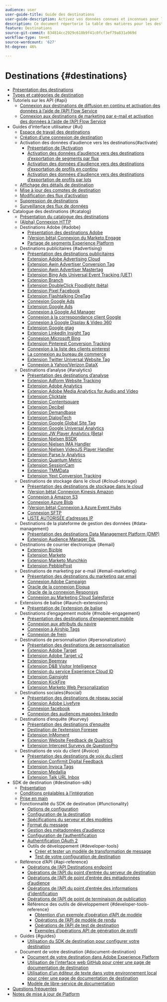 ```yaml
---
audience: user
user-guide-title: Guide des destinations
user-guide-description: Activez vos données connues et inconnues pour les campagnes marketing cross-canal, les campagnes par email, la publicité ciblée et de nombreux autres cas d’utilisation.
description: Ce document répertorie la table des matières pour les destinations Adobe Experience Platform
feature: Destinations
source-git-commit: 834814cc2929c618b9f41c0fcf3ef79a831a969d
workflow-type: tm+mt
source-wordcount: '627'
ht-degree: 46%

---
```



# Destinations {#destinations}

* [Présentation des destinations](./home.md)
* [Types et catégories de destination](./destination-types.md)
* Tutoriels sur les API {#api}
   * [Connexion aux destinations de diffusion en continu et activation des données à l’aide de l’API Flow Service](./api/streaming-destinations.md)
   * [Connexion aux destinations de marketing par e-mail et activation des données à l’aide de l’API Flow Service](./api/email-marketing.md)
* Guides d’interface utilisateur {#ui}
   * [Espace de travail des destinations](./ui/destinations-workspace.md)
   * [Création d’une connexion de destination](./ui/connect-destination.md)
   * Activation des données d’audience vers les destinations{#activate}
      * [Présentation de l’Activation](./ui/activation-overview.md)
      * [Activation des données d’audience vers des destinations d’exportation de segments par flux](./ui/activate-segment-streaming-destinations.md)
      * [Activation des données d’audience vers des destinations d’exportation de profils en continu](./ui/activate-streaming-profile-destinations.md)
      * [Activation des données d’audience vers des destinations d’exportation de profils par lots](./ui/activate-batch-profile-destinations.md)
   * [Affichage des détails de destination](./ui/destination-details-page.md)
   * [Mise à jour des comptes de destination](./ui/update-accounts.md)
   * [Modification des flux d’activation](./ui/edit-activation.md)
   * [Suppression de destinations](./ui/delete-destinations.md)
   * [Surveillance des flux de données](./ui/monitor-dataflows.md)
* Catalogue des destinations {#catalog}
   * [Présentation du catalogue des destinations](./catalog/overview.md)
   * [ (Alpha) Connexion HTTP](./catalog/http-destination.md)
   * Destinations Adobe {#adobe}
      * [Présentation des destinations Adobe](./catalog/adobe/overview.md)
      * [(Version bêta) Connexion du Marketo Engage](./catalog/adobe/marketo-engage.md)
      * [Partage de segments Experience Platform](https://experienceleague.adobe.com/docs/audience-manager/user-guide/implementation-integration-guides/integration-experience-platform/aam-aep-audience-sharing.html?lang=fr)
   * Destinations publicitaires {#advertising}
      * [Présentation des destinations publicitaires](./catalog/advertising/overview.md)
      * [Extension Adobe Advertising Cloud](./catalog/advertising/adobe-advertising-cloud.md)
      * [Extension Awin Advertiser Conversion Tag](./catalog/advertising/awin-conversiontag.md)
      * [Extension Awin Advertiser Mastertag](./catalog/advertising/awin-mastertag.md)
      * [Extension Bing Ads Universal Event Tracking (UET)](./catalog/advertising/bing-ads.md)
      * [Extension Branch](./catalog/advertising/branch.md)
      * [Extension DoubleClick Floodlight (bêta)](./catalog/advertising/doubleclick-floodlight.md)
      * [Extension Pixel Facebook](./catalog/advertising/facebook-pixel.md)
      * [Extension Flashtalking OneTag](./catalog/advertising/flashtalking.md)
      * [Connexion Google Ads](./catalog/advertising/google-ads-destination.md)
      * [Extension Google Ads](./catalog/advertising/google-ads-extension.md)
      * [Connexion à Google Ad Manager](./catalog/advertising/google-ad-manager.md)
      * [Connexion à la correspondance client Google](./catalog/advertising/google-customer-match.md)
      * [Connexion à Google Display &amp; Video 360](./catalog/advertising/google-dv360.md)
      * [Extension Google gtag](./catalog/advertising/gtag-advertising.md)
      * [Extension LinkedIn Insight Tag](./catalog/advertising/linkedin.md)
      * [Connexion Microsoft Bing](./catalog/advertising/bing.md)
      * [Extension Pinterest Conversion Tracking](./catalog/advertising/pinterest-extension.md)
      * [Connexion à la liste des clients pinterest](./catalog/advertising/pinterest.md)
      * [La connexion au bureau de commerce](./catalog/advertising/tradedesk.md)
      * [Extension Twitter Universal Website Tag](./catalog/advertising/twitter-uwt.md)
      * [Connexion à Yahoo/Verizon DataX](./catalog/advertising/datax.md)
   * Destinations d’analyse {#analytics}
      * [Présentation des destinations d’analyse](./catalog/analytics/overview.md)
      * [Extension Adform Website Tracking](./catalog/analytics/adform.md)
      * [Extension Adobe Analytics](./catalog/analytics/adobe-analytics.md)
      * [Extension Adobe Media Analytics for Audio and Video](./catalog/analytics/adobe-video-analytics.md)
      * [Extension Clicktale](./catalog/analytics/clicktale.md)
      * [Extension Contentsquare](./catalog/analytics/contentsquare.md)
      * [Extension Decibel](./catalog/analytics/decibel.md)
      * [Extension Demandbase](./catalog/analytics/demandbase.md)
      * [Extension DialogTech](./catalog/analytics/dialogtech.md)
      * [Extension Google Global Site Tag](./catalog/analytics/gtag-analytics.md)
      * [Extension Google Universal Analytics](./catalog/analytics/google-universal-analytics.md)
      * [Extension JW Player Analytics (Beta)](./catalog/analytics/jw-player-analytics.md)
      * [Extension Nielsen BSDK](./catalog/analytics/nielsen-bsdk.md)
      * [Extension Nielsen IMA Handler](./catalog/analytics/nielsen-ima.md)
      * [Extension Nielsen VideoJS Player Handler](./catalog/analytics/nielsen-videojs.md)
      * [Extension Parse.ly Analytics](./catalog/analytics/parsely.md)
      * [Extension Quantum Metric](./catalog/analytics/quantum-metric.md)
      * [Extension SessionCam](./catalog/analytics/sessioncam.md)
      * [Extension TMMData](./catalog/analytics/tmmdata.md)
      * [Extension Yext Conversion Tracking](./catalog/analytics/yext.md)
   * Destinations de stockage dans le cloud {#cloud-storage}
      * [Présentation des destinations de stockage dans le cloud](./catalog/cloud-storage/overview.md)
      * [(Version bêta) Connexion Kinesis Amazon](./catalog/cloud-storage/amazon-kinesis.md)
      * [Connexion à Amazon S3](./catalog/cloud-storage/amazon-s3.md)
      * [Connexion Azure Blob](./catalog/cloud-storage/azure-blob.md)
      * [(Version bêta) Connexion à Azure Event Hubs](./catalog/cloud-storage/azure-event-hubs.md)
      * [Connexion SFTP](./catalog/cloud-storage/sftp.md)
      * [LISTE AUTORISÉE d’adresses IP](./catalog/cloud-storage/ip-address-allow-list.md)
   * Destinations de la plateforme de gestion des données {#data-management}
      * [Présentation des destinations Data Management Platform (DMP)](./catalog/data-management/overview.md)
      * [Extension Audience Manager DIL](./catalog/data-management/aam-dil-extension.md)
   * Destinations de courrier électronique {#email}
      * [Extension Bizible](./catalog/email/bizible.md)
      * [Extension Marketo](./catalog/email/marketo.md)
      * [Extension Marketo Munchkin](./catalog/email/marketo-munchkin.md)
      * [Extension PebblePost](./catalog/email/pebblepost.md)
   * Destinations de marketing par e-mail {#email-marketing}
      * [Présentation des destinations du marketing par email](./catalog/email-marketing/overview.md)
      * [Connexion Adobe Campaign](./catalog/email-marketing/adobe-campaign.md)
      * [Oracle de la connexion Eloqua](./catalog/email-marketing/oracle-eloqua.md)
      * [Oracle de la connexion Responsys](./catalog/email-marketing/oracle-responsys.md)
      * [Connexion au Marketing Cloud Salesforce](./catalog/email-marketing/salesforce-marketing-cloud.md)
   * Extensions de balise {#launch-extensions}
      * [Présentation de l’extension de balise](./catalog/launch-extensions/overview.md)
   * Destinations d’engagement mobile {#mobile-engagement}
      * [Présentation des destinations d’engagement mobile](./catalog/mobile-engagement/overview.md)
      * [Connexion aux attributs du navire](./catalog/mobile-engagement/airship-attributes.md)
      * [Connexion à Airship Tags](./catalog/mobile-engagement/airship-tags.md)
      * [Connexion de frein](./catalog/mobile-engagement/braze.md)
   * Destinations de personnalisation {#personalization}
      * [Présentation des destinations de personnalisation](./catalog/personalization/overview.md)
      * [Extension Adobe Target](./catalog/personalization/adobe-target.md)
      * [Extension Adobe Target v2](./catalog/personalization/adobe-target-v2.md)
      * [Extension Beemray](./catalog/personalization/beemray.md)
      * [Extension D&amp;B Visitor Intelligence](./catalog/personalization/dnb.md)
      * [Extension du service Experience Cloud ID](./catalog/personalization/adobe-ecid.md)
      * [Extension Gainsight](./catalog/personalization/gainsight.md)
      * [Extension KickFire](./catalog/personalization/kickfire.md)
      * [Extension Marketo Web Personalization](./catalog/personalization/marketo-web-personalization.md)
   * Destinations sociales{#social}
      * [Présentation des destinations de réseau social](./catalog/social/overview.md)
      * [Extension Adobe Livefyre](./catalog/social/adobe-livefyre.md)
      * [Connexion facebook](./catalog/social/facebook.md)
      * [Connexion des audiences mappées linkedIn](./catalog/social/linkedin.md)
   * Destinations d’enquête {#survey}
      * [Présentation des destinations d’enquête](./catalog/survey/overview.md)
      * [Destination de l’extension Foresee](./catalog/survey/foresee.md)
      * [Extension InMoment](./catalog/survey/inmoment.md)
      * [Extension Website Feedback de Qualtrics](./catalog/survey/qualtrics.md)
      * [Extension Intercept Surveys de QuestionPro](./catalog/survey/web-intercept-surveys.md)
   * Destinations de voix du client {#voice}
      * [Présentation des destinations de voix du client](./catalog/voice/overview.md)
      * [Extension Confirmit Digital Feedback](./catalog/voice/confirmit-digital-feedback.md)
      * [Extension Invoca Tags](./catalog/voice/invoca.md)
      * [Extension Medallia](./catalog/voice/medallia.md)
      * [Extension Talk URL Inbox](./catalog/voice/talkurl.md)
* SDK de destination {#destination-sdk}
   * [Présentation](./destination-sdk/overview.md)
   * [Conditions préalables à l’intégration](./destination-sdk/integration-prerequisites.md)
   * [Prise en main](./destination-sdk/getting-started.md)
   * Fonctionnalité du SDK de destination {#functionality}
      * [Options de configuration](./destination-sdk/configuration-options.md)
      * [Configuration de la destination](./destination-sdk/destination-configuration.md)
      * [Spécifications du serveur et des modèles](./destination-sdk/server-and-template-configuration.md)
      * [Format du message](./destination-sdk/message-format.md)
      * [Gestion des métadonnées d’audience](./destination-sdk/audience-metadata-management.md)
      * [Configuration de l’authentification](./destination-sdk/credentials-configuration.md)
      * [Authentification OAuth 2](./destination-sdk/oauth2-authentication.md)
      * Outils de développement {#developer-tools}
         * [Créer et tester un modèle de transformation de message](./destination-sdk/create-template.md)
         * [Test de votre configuration de destination](./destination-sdk/test-destination.md)
   * Référence d’API {#api-reference}
      * [Opérations de l’API Destinations endpoint](./destination-sdk/destination-configuration-api.md)
      * [Opérations de l’API du point d’entrée du serveur de destination](./destination-sdk/destination-server-api.md)
      * [Opérations de l’API de point d’entrée des métadonnées d’audience](./destination-sdk/audience-metadata-api.md)
      * [Opérations de l’API du point d’entrée des informations d’identification](./destination-sdk/credentials-configuration-api.md)
      * [Opérations de l’API de point de terminaison de publication](./destination-sdk/destination-publish-api.md)
      * Référence des outils de développement {#developer-tools-reference}
         * [Obtention d’un exemple d’opération d’API de modèle](./destination-sdk/sample-template-api.md)
         * [Opérations de l’API de modèle de rendu](./destination-sdk/render-template-api.md)
         * [Opérations de l’API de test de destination](./destination-sdk/destination-testing-api.md)
         * [Exemples d’opérations API de génération de profil](./destination-sdk/sample-profile-generation-api.md)
   * Guides {#guides}
      * [Utilisation du SDK de destination pour configurer votre destination](./destination-sdk/configure-destination-instructions.md)
   * Document de votre destination {#document-destination}
      * [Document de votre destination dans Adobe Experience Platform](./destination-sdk/docs-framework/documentation-instructions.md)
      * [Utilisation de l’interface web GitHub pour créer une page de documentation de destination](./destination-sdk/docs-framework/use-github-interface-to-create-documentation.md)
      * [Utilisation d’un éditeur de texte dans votre environnement local pour créer une page de documentation de destination](./destination-sdk/docs-framework/work-in-local-environment.md)
      * [Modèle de libre-service de documentation](./destination-sdk/docs-framework/self-service-template.md)
* [Questions fréquentes](./destinations-faq.md)
* [Notes de mise à jour de Platform](https://docs.adobe.com/content/help/fr-FR/experience-platform/release-notes/latest.html)
